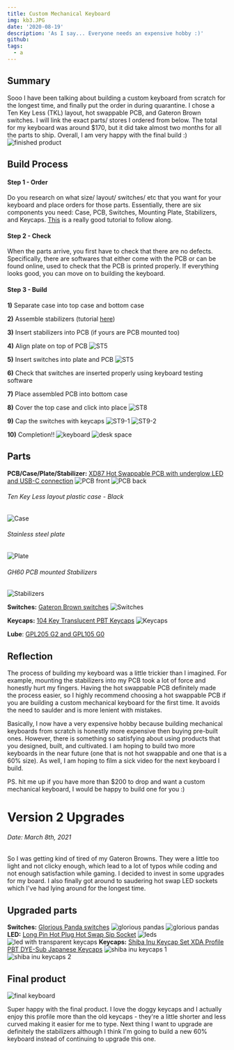 ```yaml
---
title: Custom Mechanical Keyboard
img: kb3.JPG
date: '2020-08-19'
description: 'As I say... Everyone needs an expensive hobby :)'
github: 
tags:
  - a
---
```




## Summary
Sooo I have been talking about building a custom keyboard from scratch for the longest time, and finally put the order in during quarantine. I chose a Ten Key Less (TKL) layout, hot swappable PCB, and Gateron Brown switches. I will link the exact parts/ stores I ordered from below. The total for my keyboard was around $170, but it did take almost two months for all the parts to ship. Overall, I am very happy with the final build :)
![finished product](https://github.com/stellaw1/stellaw1.github.io/blob/master/images/projects/kb3.JPG?raw=true)

## Build Process
#### Step 1 - Order
Do you research on what size/ layout/ switches/ etc that you want for your keyboard and place orders for those parts. Essentially, there are six components you need: Case, PCB, Switches, Mounting Plate, Stabilizers, and Keycaps. [This](https://www.techspot.com/guides/1625-diy-build-your-own-mechanical-keyboard/) is a really good tutorial to follow along.

#### Step 2 - Check
When the parts arrive, you first have to check that there are no defects. Specifically, there are softwares that either come with the PCB or can be found online, used to check that the PCB is printed properly. If everything looks good, you can move on to building the keyboard.

#### Step 3 - Build
**1)** Separate case into top case and bottom case

**2)** Assemble stabilizers (tutorial [here](https://www.youtube.com/watch?v=D21Ocg9kVsU))

**3)** Insert stabilizers into PCB (if yours are PCB mounted too)

**4)** Align plate on top of PCB
![ST5](https://github.com/stellaw1/stellaw1.github.io/blob/master/images/projects/kb21.jpg?raw=true)

**5)** Insert switches into plate and PCB
![ST5](https://github.com/stellaw1/stellaw1.github.io/blob/master/images/projects/kb13.jpg?raw=true)

**6)** Check that switches are inserted properly using keyboard testing software

**7)** Place assembled PCB into bottom case

**8)** Cover the top case and click into place
![ST8](https://github.com/stellaw1/stellaw1.github.io/blob/master/images/projects/kb18.JPG?raw=true)

**9)** Cap the switches with keycaps
![ST9-1](https://github.com/stellaw1/stellaw1.github.io/blob/master/images/projects/kb14.jpg?raw=true)
![ST9-2](https://github.com/stellaw1/stellaw1.github.io/blob/master/images/projects/kb20.jpg?raw=true)

**10)** Completion!!
![keyboard](https://github.com/stellaw1/stellaw1.github.io/blob/master/images/projects/kb12.JPG?raw=true)
![desk space](https://github.com/stellaw1/stellaw1.github.io/blob/master/images/projects/kb16.jpg?raw=true)


## Parts
**PCB/Case/Plate/Stabilizer:** [XD87 Hot Swappable PCB with underglow LED and USB-C connection](https://www.aliexpress.com/item/33028638867.html?spm=a2g0o.cart.0.0.47ef3c00Im9sn9&gps-id=shopcart_buyagain&scm=1007.13440.139630.0&scm_id=1007.13440.139630.0&scm-url=1007.13440.139630.0&pvid=1f753d2f-7cb0-4624-8b02-38a994d4f980)
![PCB front](https://github.com/stellaw1/stellaw1.github.io/blob/master/images/projects/kb5.jpg?raw=true)
![PCB back](https://github.com/stellaw1/stellaw1.github.io/blob/master/images/projects/kb6.jpg?raw=true)

###### Ten Key Less layout plastic case - Black
![Case](https://github.com/stellaw1/stellaw1.github.io/blob/master/images/projects/kb4.jpg?raw=true)

###### Stainless steel plate
![Plate](https://github.com/stellaw1/stellaw1.github.io/blob/master/images/projects/kb8.jpg?raw=true)

###### GH60 PCB mounted Stabilizers
![Stabilizers](https://github.com/stellaw1/stellaw1.github.io/blob/master/images/projects/kb9.jpg?raw=true)

**Switches:** [Gateron Brown switches](https://www.aliexpress.com/item/32980039972.html?spm=a2g0s.9042311.0.0.39e54c4d75xyGK)
![Switches](https://github.com/stellaw1/stellaw1.github.io/blob/master/images/projects/kb7.jpg?raw=true)

**Keycaps:** [104 Key Translucent PBT Keycaps](https://www.banggood.com/104-Key-Translucent-PBT-Keycaps-Matte-Texture-Keycap-Set-Color-Matching-for-Mechanical-Keyboard-p-1580724.html?rmmds=detail-left-hotproducts__3&ID=6157196&cur_warehouse=CN)
![Keycaps](https://github.com/stellaw1/stellaw1.github.io/blob/master/images/projects/kb10.jpg?raw=true)

**Lube**: [GPL205 G2 and GPL105 G0](https://www.aliexpress.com/item/4000934992040.html?spm=a2g0s.9042311.0.0.6b864c4daeWKTU)


## Reflection
The process of building my keyboard was a little trickier than I imagined. For example, mounting the stabilizers into my PCB took a lot of force and honestly hurt my fingers. Having the hot swappable PCB definitely made the process easier, so I highly recommend choosing a hot swappable PCB if you are building a custom mechanical keyboard for the first time. It avoids the need to saulder and is more lenient with mistakes.

Basically, I now have a very expensive hobby because building mechanical keyboards from scratch is honestly more expensive then buying pre-built ones. However, there is something so satisfying about using products that you designed, built, and cultivated. I am hoping to build two more keyboards in the near future (one that is not hot swappable and one that is a 60% size). As well, I am hoping to film a sick video for the next keyboard I build.

PS. hit me up if you have more than $200 to drop and want a custom mechanical keyboard, I would be happy to build one for you :)


# Version 2 Upgrades
###### Date: March 8th, 2021

So I was getting kind of tired of my Gateron Browns. They were a little too light and not clicky enough, which lead to a lot of typos while coding and not enough satisfaction while gaming. I decided to invest in some upgrades for my board. I also finally got around to saudering hot swap LED sockets which I've had lying around for the longest time.

## Upgraded parts
**Switches:** [Glorious Panda switches](https://www.pcgamingrace.com/products/glorious-panda-mechanical-switches)
![glorious pandas](https://github.com/stellaw1/stellaw1.github.io/blob/master/images/projects/kb22.jpg?raw=true)
![glorious pandas](https://github.com/stellaw1/stellaw1.github.io/blob/master/images/projects/kb28.jpg?raw=true)
**LED:** [Long Pin Hot Plug Hot Swap Sip Socket](https://www.aliexpress.com/item/32835228861.html?spm=a2g0s.9042311.0.0.6b864c4daeWKTU)
![leds](https://github.com/stellaw1/stellaw1.github.io/blob/master/images/projects/kb27.jpg?raw=true)
![led with transparent keycaps](https://github.com/stellaw1/stellaw1.github.io/blob/master/images/projects/kb23.jpg?raw=true)
**Keycaps:** [Shiba Inu Keycap Set XDA Profile PBT DYE-Sub Japanese Keycaps](https://www.banggood.com/MechZone-116-Keys-Shiba-Inu-Keycap-Set-XDA-Profile-PBT-DYE-Sub-Japanese-Keycaps-for-Mechanical-Keyboards-p-1683525.html?utm_source=googleshopping&utm_medium=cpc_organic&gmcCountry=CA&utm_content=minha&utm_campaign=minha-ca-en-pc&currency=CAD&cur_warehouse=CN&createTmp=1&utm_source=googleshopping&utm_medium=cpc_bgs&utm_content=samcpx&utm_campaign=samcpx-ssc-CA-sku-decmain-1203&ad_id=483984659688&gclid=Cj0KCQiAj9iBBhCJARIsAE9qRtAfE4u_LOxxN_BqYgh5D1IEkKwTEFBpMwOcJ1HR25I6ZTR15onA_g8aAjcQEALw_wcB)
![shiba inu keycaps 1](https://github.com/stellaw1/stellaw1.github.io/blob/master/images/projects/kb24.jpg?raw=true)
![shiba inu keycaps 2](https://github.com/stellaw1/stellaw1.github.io/blob/master/images/projects/kb25.jpg?raw=true)

## Final product
![final keyboard](https://github.com/stellaw1/stellaw1.github.io/blob/master/images/projects/kb26.jpg?raw=true)

Super happy with the final product. I love the doggy keycaps and I actually enjoy this profile more than the old keycaps - they're a little shorter and less curved making it easier for me to type. Next thing I want to upgrade are definitely the stabilizers although I think I'm going to build a new 60% keyboard instead of continuing to upgrade this one.